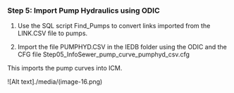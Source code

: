 ### Step 5: Import Pump Hydraulics using ODIC

1. Use the SQL script Find_Pumps to convert links imported from the LINK.CSV file to pumps.

2. Import the file PUMPHYD.CSV in the IEDB folder using the ODIC and the CFG file Step05_InfoSewer_pump_curve_pumphyd_csv.cfg

This imports the pump curves into ICM.

![Alt text]./media/(image-16.png)